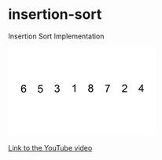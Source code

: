 # insertion-sort
Insertion Sort Implementation

![Insertion Sort](insertion-sort-example.gif?raw=true "Insertion Sort")


[Link to the YouTube video](https://www.youtube.com/watch?v=bT51WsEeu-I "Insertion Sort Implementation")

